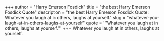 +++
author = "Harry Emerson Fosdick"
title = "the best Harry Emerson Fosdick Quote"
description = "the best Harry Emerson Fosdick Quote: Whatever you laugh at in others, laughs at yourself."
slug = "whatever-you-laugh-at-in-others-laughs-at-yourself"
quote = '''Whatever you laugh at in others, laughs at yourself.'''
+++
Whatever you laugh at in others, laughs at yourself.
